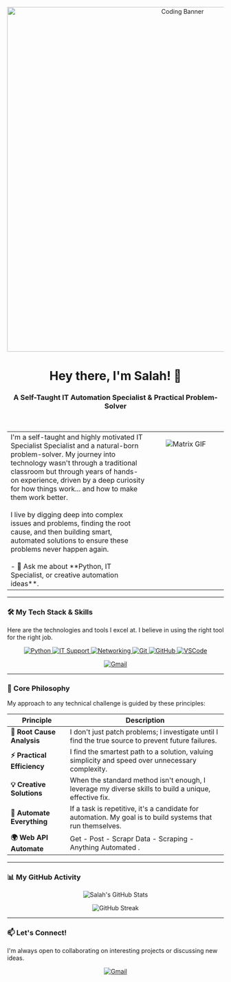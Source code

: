 <p align="center">
  <img src="https://raw.githubusercontent.com/ZoroCRE/ZoroCRE/main/2.gif" alt="Coding Banner" width="800"/>
</p>

<h1 align="center">
  Hey there, I'm Salah! 👋
</h1>
<h3 align="center">
  A Self-Taught IT Automation Specialist & Practical Problem-Solver
</h3>

<br>

<table>
  <tr>
    <td valign="top" width="65%">
I'm a self-taught and highly motivated IT Specialist Specialist and a natural-born problem-solver. 
      My journey into technology wasn't through a traditional classroom but through years of hands-on experience, 
      driven by a deep curiosity for how things work... and how to make them work better.
      <br>
      <br>
I live by digging deep into complex issues and problems, finding the root cause, and then building smart, automated solutions to ensure these problems never happen again.
      <br>
      <br>
      - 💬 Ask me about **Python, IT Specialist, or creative automation ideas**.
      <br>
    </td>
    <td valign="top" width="35%">
      <p align="center">
        <img src="https://media.giphy.com/media/v1.Y2lkPTc5MGI3NjExZnM1NGR0YWx0NTd0d3Q3eWduNTFjYWNxdXZiNXE1b3BvaWx2N3V1ciZlcD12MV9pbnRlcm5hbF9naWZfYnlfaWQmY3Q9Zw/qgQUggAC3Pfv687qPC/giphy.gif" alt="Matrix GIF" />
      </p>
    </td>
  </tr>
</table>

---

### 🛠️ My Tech Stack & Skills

Here are the technologies and tools I excel at. I believe in using the right tool for the right job.

<p align="center">
  <a href="https://www.python.org" target="_blank"> 
    <img src="https://img.shields.io/badge/Python-3776AB?style=for-the-badge&logo=python&logoColor=white" alt="Python"/> 
  </a>
  
  <a href="#">
    <img src="https://img.shields.io/badge/IT%20Support-0078D4?style=for-the-badge&logo=windows&logoColor=white" alt="IT Support"/>
  </a>
  <a href="#">
    <img src="https://img.shields.io/badge/Networking-00569E?style=for-the-badge&logo=cisco&logoColor=white" alt="Networking"/>
  </a>
  <a href="https://git-scm.com/" target="_blank"> 
    <img src="https://img.shields.io/badge/GIT-E44C30?style=for-the-badge&logo=git&logoColor=white" alt="Git"/> 
  </a>
    <a href="https://github.com/" target="_blank"> 
    <img src="https://img.shields.io/badge/GitHub-181717?style=for-the-badge&logo=github&logoColor=white" alt="GitHub"/> 
  </a>
  <a href="https://code.visualstudio.com/" target="_blank">
    <img src="https://img.shields.io/badge/VS%20Code-007ACC?style=for-the-badge&logo=visualstudiocode&logoColor=white" alt="VSCode"/>
  </a>
</p>
<p align="center">
  <a href="mailto:salah.mahmoud.dev@gmail.com">
    <img src="https://img.shields.io/badge/Gmail-D14836?style=for-the-badge&logo=gmail&logoColor=white" alt="Gmail"/>
  </a>
</p>

---

### 🎯 Core Philosophy

My approach to any technical challenge is guided by these principles:

| Principle                    | Description                                                                                             |
| ---------------------------- | ------------------------------------------------------------------------------------------------------- |
| **🧠 Root Cause Analysis** | I don't just patch problems; I investigate until I find the true source to prevent future failures.     |
| **⚡ Practical Efficiency**| I find the smartest path to a solution, valuing simplicity and speed over unnecessary complexity.       |
| **💡 Creative Solutions** | When the standard method isn't enough, I leverage my diverse skills to build a unique, effective fix. |
| **🔄 Automate Everything** | If a task is repetitive, it's a candidate for automation. My goal is to build systems that run themselves. |
| **🌍 Web API Automate** | Get - Post - Scrapr Data - Scraping - Anything Automated . |


---

### 📊 My GitHub Activity

<p align="center">
  <img src="https://github-readme-stats.vercel.app/api?username=ZoroCRE&show_icons=true&theme=dracula&rank_icon=github" alt="Salah's GitHub Stats"/>
</p>
<p align="center">
  <img src="https://github-readme-streak-stats.herokuapp.com?user=ZoroCRE&theme=dracula" alt="GitHub Streak"/>
</p>

---

### 📫 Let's Connect!

I'm always open to collaborating on interesting projects or discussing new ideas.

<p align="center">
  <a href="mailto:salah.mahmoud.dev@gmail.com">
    <img src="https://img.shields.io/badge/Gmail-D14836?style=for-the-badge&logo=gmail&logoColor=white" alt="Gmail"/>
  </a>
</p>
